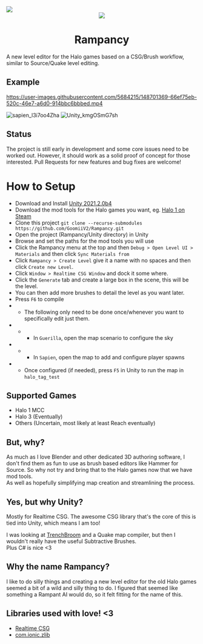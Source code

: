 <img src="https://img.shields.io/badge/Status-Alpha-blueviolet?style=for-the-badge"/>

<div align="center">
    <img src="https://cdn1.vox-cdn.com/uploads/chorus_asset/file/3727854/cortana_rampant.0.gif">
    <h1>Rampancy</h1>
</div>

A new level editor for the Halo games based on a CSG/Brush workflow, similar to Source/Quake level editing.

## Example
https://user-images.githubusercontent.com/5684215/148701369-66ef75eb-520c-46e7-a6d0-914bbc6bbbed.mp4




![sapien_l3i7oo4Zha](https://user-images.githubusercontent.com/5684215/148701019-d1cb7d9d-8a81-4fb8-bf57-98a3e39e9b7a.jpg)
![Unity_kmgOSmG7sh](https://user-images.githubusercontent.com/5684215/148701055-6dfe89b7-73e8-4011-a1dd-50d98bfb6c92.jpg)


## Status
The project is still early in development and some core issues need to be worked out. However, it should work as a solid proof of concept for those interested. Pull Requests for new features and bug fixes are welcome!
 
# How to Setup

* Download and Install [Unity 2021.2.0b4](https://unity3d.com/unity/beta/2021.2.0b4)
* Download the mod tools for the Halo games you want, eg. [Halo 1 on Steam](steam://install/1532190)
* Clone this project ```git clone --recurse-submodules https://github.com/GoomiiV2/Rampancy.git```
* Open the project (Rampancy/Unity directory) in Unity
* Browse and set the paths for the mod tools you will use
* Click the Rampancy menu at the top and then `Debug > Open Level UI > Materials` and then click `Sync Materials from`
* Click `Rampancy > Create Level` give it a name with no spaces and then click `Create new Level`.
* Click `Window > Realtime CSG Window` and dock it some where.
* Click the `Generate` tab and create a large box in the scene, this will be the level.
* You can then add more brushes to detail the level as you want later.
* Press `F6` to compile
* * The following only need to be done once/whenever you want to specifically edit just them.
* * * In `Guerilla`, open the map scenario to configure the sky
* * * In `Sapien`, open the map to add and configure player spawns
* * Once configured (if needed), press `F5` in Unity to run the map in `halo_tag_test`

## Supported Games
* Halo 1 MCC
* Halo 3 (Eventually)
* Others (Uncertain, most likely at least Reach eventually)


## But, why?
As much as I love Blender and other dedicated 3D authoring software, I don't find them as fun to use as brush based editors like Hammer for Source. So why not try and bring that to the Halo games now that we have mod tools.
</br>
As well as hopefully simplifying map creation and streamlining the process.

## Yes, but why Unity?
Mostly for Realtime CSG. The awesome CSG library that's the core of this is tied into Unity, which means I am too!

I was looking at [TrenchBroom](https://trenchbroom.github.io/) and a Quake map compiler, but then I wouldn't really have the useful Subtractive Brushes.
</br>
Plus C# is nice <3

## Why the name Rampancy?
I like to do silly things and creating a new level editor for the old Halo games seemed a bit of a wild and silly thing to do. I figured that seemed like something a Rampant AI would do, so it felt fitting for the name of this.

## Libraries used with love! <3
* [Realtime CSG](https://github.com/LogicalError/realtime-CSG-for-unity)
* [com.ionic.zlib](https://github.com/PixelWizards/com.ionic.zlib)
